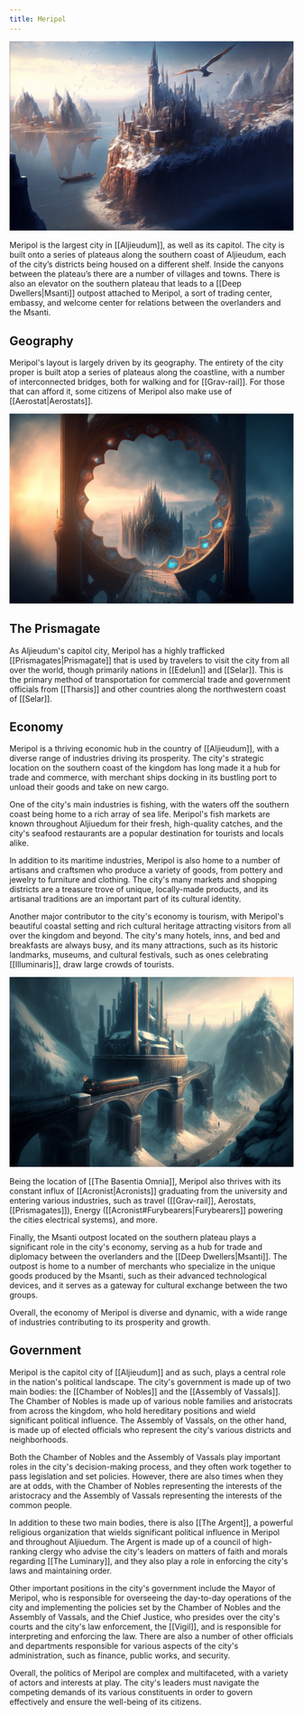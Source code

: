 ```yaml
---
title: Meripol
---
```


![The Central District of Meripol|600](./images/Morne_Birds_eye_view_of_a_massive_city_with_tall_towers_atop_a__f480cc4b-2010-452c-9ba1-fa058c305e7a.png "right center horizontal")

Meripol is the largest city in [[Aljieudum]], as well as its capitol. The city is built onto a series of plateaus along the southern coast of Aljieudum, each of the city’s districts being housed on a different shelf. Inside the canyons between the plateau’s there are a number of villages and towns. There is also an elevator on the southern plateau that leads to a [[Deep Dwellers|Msanti]] outpost attached to Meripol, a sort of trading center, embassy, and welcome center for relations between the overlanders and the Msanti.

## Geography

Meripol's layout is largely driven by its geography. The entirety of the city proper is built atop a series of plateaus along the coastline, with a number of interconnected bridges, both for walking and for [[Grav-rail]]. For those that can afford it, some citizens of Meripol also make use of [[Aerostat|Aerostats]].

![Meripol's Prismagate|400](./images/Morne_Massive_portal_made_of_a_gothic_architecture_circular_str_2cb57f20-1dcb-479a-9913-303ea71143a4.png "center horizontal")

## The Prismagate

As Aljieudum's capitol city, Meripol has a highly trafficked [[Prismagates|Prismagate]] that is used by travelers to visit the city from all over the world, though primarily nations in [[Edelun]] and [[Selar]]. This is the primary method of transportation for commercial trade and government officials from [[Tharsis]] and other countries along the northwestern coast of [[Selar]].

## Economy

Meripol is a thriving economic hub in the country of [[Aljieudum]], with a diverse range of industries driving its prosperity. The city's strategic location on the southern coast of the kingdom has long made it a hub for trade and commerce, with merchant ships docking in its bustling port to unload their goods and take on new cargo.

One of the city's main industries is fishing, with the waters off the southern coast being home to a rich array of sea life. Meripol's fish markets are known throughout Aljiuedum for their fresh, high-quality catches, and the city's seafood restaurants are a popular destination for tourists and locals alike.

In addition to its maritime industries, Meripol is also home to a number of artisans and craftsmen who produce a variety of goods, from pottery and jewelry to furniture and clothing. The city's many markets and shopping districts are a treasure trove of unique, locally-made products, and its artisanal traditions are an important part of its cultural identity.

Another major contributor to the city's economy is tourism, with Meripol's beautiful coastal setting and rich cultural heritage attracting visitors from all over the kingdom and beyond. The city's many hotels, inns, and bed and breakfasts are always busy, and its many attractions, such as its historic landmarks, museums, and cultural festivals, such as ones celebrating [[Illuminaris]], draw large crowds of tourists.

![Grav-train passing through Meripol|450](./images/Morne_Close_up_view_of_a_train_on_a_bridge_moving_through_a_fan_69e6b7d4-d275-43cd-b5b1-667d810ba074.png "left center horizontal")

Being the location of [[The Basentia Omnia]], Meripol also thrives with its constant influx of [[Acronist|Acronists]] graduating from the university and entering various industries, such as travel ([[Grav-rail]], Aerostats, [[Prismagates]]), Energy ([[Acronist#Furybearers|Furybearers]] powering the cities electrical systems), and more.

Finally, the Msanti outpost located on the southern plateau plays a significant role in the city's economy, serving as a hub for trade and diplomacy between the overlanders and the [[Deep Dwellers|Msanti]]. The outpost is home to a number of merchants who specialize in the unique goods produced by the Msanti, such as their advanced technological devices, and it serves as a gateway for cultural exchange between the two groups.

Overall, the economy of Meripol is diverse and dynamic, with a wide range of industries contributing to its prosperity and growth.

## Government

Meripol is the capitol city of [[Aljieudum]] and as such, plays a central role in the nation's political landscape. The city's government is made up of two main bodies: the [[Chamber of Nobles]] and the [[Assembly of Vassals]]. The Chamber of Nobles is made up of various noble families and aristocrats from across the kingdom, who hold hereditary positions and wield significant political influence. The Assembly of Vassals, on the other hand, is made up of elected officials who represent the city's various districts and neighborhoods.

Both the Chamber of Nobles and the Assembly of Vassals play important roles in the city's decision-making process, and they often work together to pass legislation and set policies. However, there are also times when they are at odds, with the Chamber of Nobles representing the interests of the aristocracy and the Assembly of Vassals representing the interests of the common people.

In addition to these two main bodies, there is also  [[The Argent]], a powerful religious organization that wields significant political influence in Meripol and throughout Aljiuedum. The Argent is made up of a council of high-ranking clergy who advise the city's leaders on matters of faith and morals regarding [[The Luminary]], and they also play a role in enforcing the city's laws and maintaining order.

Other important positions in the city's government include the Mayor of Meripol, who is responsible for overseeing the day-to-day operations of the city and implementing the policies set by the Chamber of Nobles and the Assembly of Vassals, and the Chief Justice, who presides over the city's courts and the city's law enforcement, the [[Vigil]], and is responsible for interpreting and enforcing the law. There are also a number of other officials and departments responsible for various aspects of the city's administration, such as finance, public works, and security.

Overall, the politics of Meripol are complex and multifaceted, with a variety of actors and interests at play. The city's leaders must navigate the competing demands of its various constituents in order to govern effectively and ensure the well-being of its citizens.